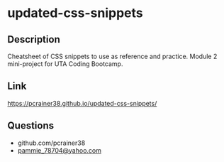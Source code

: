# updated-css-snippets

  ## Description 
  
  Cheatsheet of CSS snippets to use as reference and practice.  Module 2 mini-project for UTA Coding Bootcamp.

  ## Link

  https://pcrainer38.github.io/updated-css-snippets/
  
  ## Questions
  
  - github.com/pcrainer38
  - pammie_78704@yahoo.com
  
